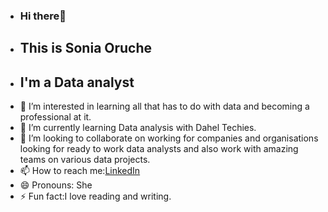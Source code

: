 - ### Hi there👋
- ## This is Sonia Oruche
- ## I'm a Data analyst 
- 👀 I’m interested in learning all that has to do with data and becoming a professional at it.
- 🌱 I’m currently learning Data analysis with Dahel Techies.
- 💞️ I’m looking to collaborate on working for companies and organisations looking for ready to work data analysts and also work with amazing teams on various data projects.
- 📫 How to reach me:[LinkedIn](www.linkedin.com/in/sonia-oruche-15428b323
)
- 😄 Pronouns: She
- ⚡ Fun fact:I love reading and writing.

